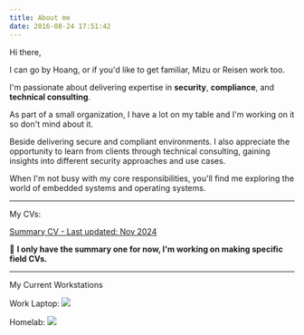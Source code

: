 ```yaml
---
title: About me
date: 2016-08-24 17:51:42
---
```

Hi there,

I can go by Hoang, or if you'd like to get familiar, Mizu or Reisen work too.

I'm passionate about delivering expertise in **security**, **compliance**, and **technical consulting**.

As part of a small organization, I have a lot on my table and I'm working on it so don't mind about it.

Beside delivering secure and compliant environments. I also appreciate the opportunity to learn from clients through technical consulting, gaining insights into different security approaches and use cases.

When I'm not busy with my core responsibilities, you'll find me exploring the world of embedded systems and operating systems. 

---

My CVs:

[Summary CV - Last updated: Nov 2024](</attachments/Summary CV - Nov24.pdf>)

🚧 ****I only have the summary one for now, I'm working on making specific field CVs.****

---

My Current Workstations

Work Laptop:
![](</attachments/fetch_w11.png>)

Homelab:
![](</attachments/fetch_alpine.png>)